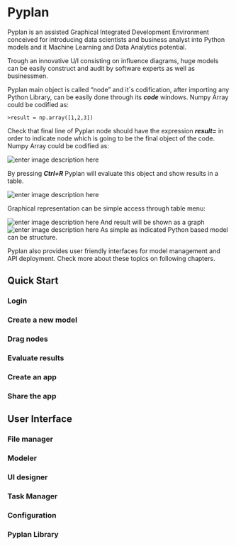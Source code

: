 # Pyplan
Pyplan is an assisted Graphical Integrated Development Environment conceived for introducing data scientists and business analyst into Python models and it Machine Learning and Data Analytics potential.

Trough an innovative U/I consisting on influence diagrams, huge models can be easily construct and audit by software experts as well as businessmen.

Pyplan main object is called “node” and it´s codification, after importing any Python Library, can be easily done through its **_code_** windows.
Numpy Array could be codified as:

    >result = np.array([1,2,3])

Check that final line of Pyplan node should have the expression **_result=_** in order to indicate node which is going to be the final object of the code.
Numpy Array could be codified as:

![enter image description here](http://img.pyplan.org/Home_code_view.png)

By pressing **_Ctrl+R_** Pyplan will evaluate this object and show results in a table.

![enter image description here](http://img.pyplan.org/Home_result_view)

Graphical representation can be simple access through table menu:

![enter image description here](http://img.pyplan.org/Home_show_graph)
And result will be shown as a graph
![enter image description here](http://img.pyplan.org/Home_graph_view)
As simple as indicated Python based model can be structure.

Pyplan also provides user friendly interfaces for model management and API deployment. Check more about these topics on following chapters.

## Quick Start
### Login
### Create a new model
### Drag nodes
### Evaluate results
### Create an app
### Share the app

## User Interface
### File manager
### Modeler
### UI designer
### Task Manager
### Configuration
### Pyplan Library







<!--stackedit_data:
eyJoaXN0b3J5IjpbLTE4MTEwODY1OTMsNDE5ODQzODc4LDEwMD
I3MzUyMjUsLTE2NDAyMjg0MDksMTI0MTMyMTU5MCwxNTIzNjY1
NTUzLDIwMTE2NjQ0NDEsMTA4NTA3Mjk5OSwtMTY2MTY3NTIwNy
wtOTI5NDY0NDA4LDQ4OTkyODE2OSwtNzc1ODg0MzYyXX0=
-->